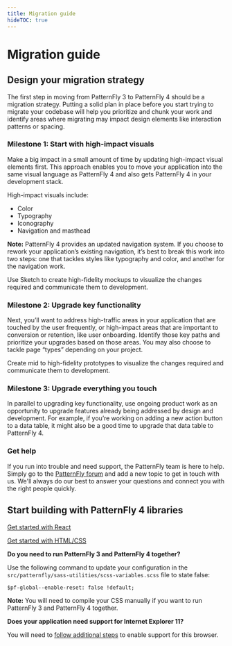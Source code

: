 ```yaml
---
title: Migration guide
hideTOC: true
---
```


# Migration guide
## Design your migration strategy
The first step in moving from PatternFly 3 to PatternFly 4 should be a migration strategy. Putting a solid plan in place before you start trying to migrate your codebase will help you prioritize and chunk your work and identify areas where migrating may impact design elements like interaction patterns or spacing.

### Milestone 1: Start with high-impact visuals
Make a big impact in a small amount of time by updating high-impact visual elements first. This approach enables you to move your application into the same visual language as PatternFly 4 and also gets PatternFly 4 in your development stack.

High-impact visuals include:
* Color
* Typography
* Iconography
* Navigation and masthead

**Note:** PatternFly 4 provides an updated navigation system. If you choose to rework your application’s existing navigation, it’s best to break this work into two steps: one that tackles styles like typography and color, and another for the navigation work.

Use Sketch to create high-fidelity mockups to visualize the changes required and communicate them to development.

### Milestone 2: Upgrade key functionality
Next, you’ll want to address high-traffic areas in your application that are touched by the user frequently, or high-impact areas that are important to conversion or retention, like user onboarding. Identify those key paths and prioritize your upgrades based on those areas. You may also choose to tackle page “types” depending on your project.

Create mid to high-fidelity prototypes to visualize the changes required and communicate them to development.

### Milestone 3: Upgrade everything you touch
In parallel to upgrading key functionality, use ongoing product work as an opportunity to upgrade features already being addressed by design and development. For example, if you’re working on adding a new action button to a data table, it might also be a good time to upgrade that data table to PatternFly 4.

### Get help
If you run into trouble and need support, the PatternFly team is here to help. Simply go to the [PatternFly forum](https://forum.patternfly.org/c/support) and add a new topic to get in touch with us. We'll always do our best to answer your questions and connect you with the right people quickly.

## Start building with PatternFly 4 libraries
[Get started with React](/get-started/developers#react)

[Get started with HTML/CSS](/get-started/developers#htmlcss)

**Do you need to run PatternFly 3 and PatternFly 4 together?**

Use the following command to update your configuration in the `src/patternfly/sass-utilities/scss-variables.scss` file to state false:

`$pf-global--enable-reset: false !default;`

**Note:** You will need to compile your CSS manually if you want to run PatternFly 3 and PatternFly 4 together.

**Does your application need support for Internet Explorer 11?**

You will need to [follow additional steps](https://github.com/patternfly/patternfly-next/wiki/IE11-Support) to enable support for this browser.
